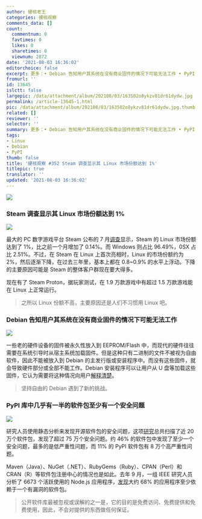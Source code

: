 ```yaml
---
author: 硬核老王
categories: 硬核观察
comments_data: []
count:
  commentnum: 0
  favtimes: 0
  likes: 0
  sharetimes: 0
  viewnum: 2872
date: '2021-08-03 16:36:02'
editorchoice: false
excerpt: 更多：• Debian 告知用户其系统在没有商业固件的情况下可能无法工作 • PyPI 库中几乎有一半的软件包至少有一个安全问题
fromurl: ''
id: 13645
islctt: false
largepic: /data/attachment/album/202108/03/163502o8ykzv81dr61dydw.jpg
permalink: /article-13645-1.html
pic: /data/attachment/album/202108/03/163502o8ykzv81dr61dydw.jpg.thumb.jpg
related: []
reviewer: ''
selector: ''
summary: 更多：• Debian 告知用户其系统在没有商业固件的情况下可能无法工作 • PyPI 库中几乎有一半的软件包至少有一个安全问题
tags:
- Linux
- Debian
- PyPI
thumb: false
title: '硬核观察 #352 Steam 调查显示其 Linux 市场份额达到 1%'
titlepic: true
translator: ''
updated: '2021-08-03 16:36:02'
---
```


![](/data/attachment/album/202108/03/163502o8ykzv81dr61dydw.jpg)


### Steam 调查显示其 Linux 市场份额达到 1%


![](/data/attachment/album/202108/03/163514ln6xbgxgez8dred6.jpg)


最大的 PC 数字游戏平台 Steam 公布的 7 月[调查](https://store.steampowered.com/hwsurvey/Steam-Hardware-Software-Survey-Welcome-to-Steam)显示，Steam 的 Linux 市场份额达到了 1%，比之前一个月增加了 0.14%。而 Windows 则占比 96.49%，0SX 占比 2.51%。不过，在 Steam 在 Linux 上首次亮相时，Linux 的市场份额约为 2%，然后逐渐下降，在过去三年里，基本上都在 0.8~0.9% 的水平上浮动。下降的主要原因可能是 Steam 的整体客户群现在要大得多。


现在有了 Steam Proton，据玩家测试，在 1.9 万款游戏中有超过 1.5 万款游戏能在 Linux 上正常运行。



> 
> 之所以 Linux 份额不高，主要原因还是人们不习惯用 Linux 吧。
> 
> 
> 


### Debian 告知用户其系统在没有商业固件的情况下可能无法工作


![](/data/attachment/album/202108/03/163535qm96hmmmpmzjn7th.jpg)


一些老的硬件设备的固件被永久性放入到 EEPROM/Flash 中，而现代的硬件往往需要在系统引导时从宿主系统加载固件。但是这种只有二进制的文件不被视为自由软件，因此不能被放入到 Debian 的主发行版或安装程序中。而没有这些固件，就会导致硬件部分或全部不能工作。Debian 安装程序可以让用户从 U 盘等加载这些固件，它认为需要将这种情况向用户[解释清楚](https://www.debian.org/releases/bullseye/amd64/ch02s02)。



> 
> 坚持自由的 Debian 遇到了新的挑战。
> 
> 
> 


### PyPI 库中几乎有一半的软件包至少有一个安全问题


![](/data/attachment/album/202108/03/163551ebaappwb33jbvv24.jpg)


研究人员使用静态分析来发现开源软件包的安全问题，这项[研究](https://www.techradar.com/news/python-code-libraries-are-riddled-with-security-holes)总共扫描了近 20 万个软件包，发现了超过 75 万个安全问题。约 46% 的软件包中发现了至少一个安全问题，最多的是低严重性问题，而 11% 的 PyPI 软件包有 8 万个高严重性问题。


Maven（Java）、NuGet（.NET）、RubyGems（Ruby）、CPAN（Perl）和 CRAN（R）等软件包注册中心的情况也是如此。去年 9 月，一组 IEEE 研究人员分析了 6673 个活跃使用的 Node.js 应用程序，[发现](https://www.theregister.com/2020/09/25/npm_security_risks/)大约 68% 的应用程序至少依赖于一个有漏洞的软件包。



> 
> 公开软件库最被忽视或误解的之一是，它的目的是免费访问、免费提供和免费使用，因此，不会对提供的东西做任何保证。
> 
> 
>